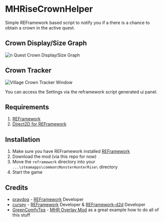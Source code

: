 # MHRiseCrownHelper
Simple REFramework based script to notify you if a there is a chance to obtain a crown in the active quest.

## Crown Display/Size Graph
![n Quest Crown Display/Size Graph](https://user-images.githubusercontent.com/24358964/188282077-7292419c-0db8-4f88-b2c9-cb592272f46f.png)

## Crown Tracker
![Village Crown Tracker Window](https://user-images.githubusercontent.com/24358964/188281023-89a39abe-9c40-4273-a82c-4c1b43c60c51.png)

You can access the Settings via the reframework script generated ui panel.

## Requirements
1. [REFramework](https://www.nexusmods.com/monsterhunterrise/mods/26)
2. [Direct2D for REFramework](https://www.nexusmods.com/monsterhunterrise/mods/134)

## Installation
1. Make sure you have REFramework installed [REFramework](https://github.com/praydog/REFramework) 
2. Download the mod (via this repo for now)
3. Move the `reframework` directory into your `...\steamapps\common\MonsterHunterRise\` directory
4. Start the game

## Credits
- [praydog](https://github.com/praydog) - [REFramework](https://github.com/praydog/REFramework) Developer
- [cursey](https://github.com/cursey/) - [REFramework]() Developer & [REFramework-d2d](https://github.com/cursey/reframework-d2d) Developer
- [GreenComfyTea](https://github.com/GreenComfyTea) - [MHR Overlay Mod]() as a great example how to do all of this stuff

